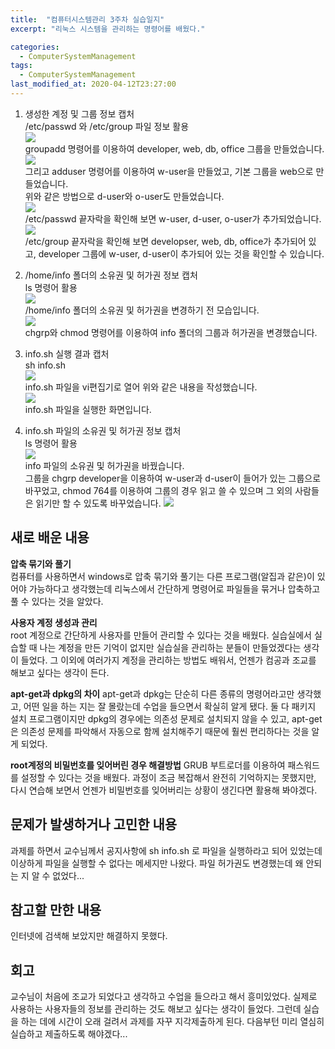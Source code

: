 ```yaml
---
title:  "컴퓨터시스템관리 3주차 실습일지"
excerpt: "리눅스 시스템을 관리하는 명령어를 배웠다."

categories:
  - ComputerSystemManagement
tags:
  - ComputerSystemManagement
last_modified_at: 2020-04-12T23:27:00
---
```

1) 생성한 계정 및 그룹 정보 캡처  
/etc/passwd 와 /etc/group 파일 정보 활용  
![](https://salmon99.github.io/assets/images/4week/1.png)  
groupadd 명령어를 이용하여 developer, web, db, office 그룹을 만들었습니다.
![](https://salmon99.github.io/assets/images/4week/2.png)  
그리고 adduser 명령어를 이용하여 w-user을 만들었고, 기본 그룹을 web으로 만들었습니다.  
위와 같은 방법으로 d-user와 o-user도 만들었습니다.  
![](https://salmon99.github.io/assets/images/4week/3.png)  
/etc/passwd 끝자락을 확인해 보면 w-user, d-user, o-user가 추가되었습니다.  
![](https://salmon99.github.io/assets/images/4week/4.png)  
/etc/group 끝자락을 확인해 보면 developser, web, db, office가 추가되어 있고, developer 그룹에 w-user, d-user이 추가되어 있는 것을 확인할 수 있습니다.  
  
2) /home/info 폴더의 소유권 및 허가권 정보 캡처  
ls 명령어 활용  
![](https://salmon99.github.io/assets/images/4week/5.png)  
/home/info 폴더의 소유권 및 허가권을 변경하기 전 모습입니다.  
![](https://salmon99.github.io/assets/images/4week/6.png)  
chgrp와 chmod 명령어를 이용하여 info 폴더의 그룹과 허가권을 변경했습니다.  
  
3) info.sh 실행 결과 캡처  
sh info.sh  
![](https://salmon99.github.io/assets/images/4week/8.png)  
info.sh 파일을 vi편집기로 열어 위와 같은 내용을 작성했습니다.  
![](https://salmon99.github.io/assets/images/4week/7.png)  
info.sh 파일을 실행한 화면입니다.  
  
4) info.sh 파일의 소유권 및 허가권 정보 캡처  
ls 명령어 활용  
![](https://salmon99.github.io/assets/images/4week/9.png)  
info 파일의 소유권 및 허가권을 바꿨습니다.  
그룹을 chgrp developer을 이용하여 w-user과 d-user이 들어가 있는 그룹으로 바꾸었고, chmod 764를 이용하여 그룹의 경우 읽고 쓸 수 있으며 그 외의 사람들은 읽기만 할 수 있도록 바꾸었습니다. 
![](https://salmon99.github.io/assets/images/4week/10.png)  
  
## 새로 배운 내용  
**압축 묶기와 풀기**  
컴퓨터를 사용하면서 windows로 압축 묶기와 풀기는 다른 프로그램(알집과 같은)이 있어야 가능하다고 생각했는데 리눅스에서 간단하게 명령어로 파일들을 묶거나 압축하고 풀 수 있다는 것을 알았다.  
  
**사용자 계정 생성과 관리**  
root 계정으로 간단하게 사용자를 만들어 관리할 수 있다는 것을 배웠다. 실습실에서 실습할 때 나는 계정을 만든 기억이 없지만 실습실을 관리하는 분들이 만들었겠다는 생각이 들었다. 
그 이외에 여러가지 계정을 관리하는 방법도 배워서, 언젠가 컴공과 조교를 해보고 싶다는 생각이 든다.  
  
**apt-get과 dpkg의 차이**
apt-get과 dpkg는 단순히 다른 종류의 명령어라고만 생각했고, 어떤 일을 하는 지는 잘 몰랐는데 수업을 들으면서 확실히 알게 됐다. 둘 다 패키지 설치 프로그램이지만 dpkg의 경우에는 의존성 문제로 설치되지 않을 수 있고, apt-get은 의존성 문제를 파악해서 자동으로 함께 설치해주기 때문에 훨씬 편리하다는 것을 알게 되었다.
  
**root계정의 비밀번호를 잊어버린 경우 해결방법**
GRUB 부트로더를 이용하여 패스워드를 설정할 수 있다는 것을 배웠다. 과정이 조금 복잡해서 완전히 기억하지는 못했지만, 다시 연습해 보면서 언젠가 비밀번호를 잊어버리는 상황이 생긴다면 활용해 봐야겠다.
  
## 문제가 발생하거나 고민한 내용  
과제를 하면서 교수님께서 공지사항에 sh info.sh 로 파일을 실행하라고 되어 있었는데 이상하게 파일을 실행할 수 없다는 메세지만 나왔다. 파일 허가권도 변경했는데 왜 안되는 지 알 수 없었다...   
  
## 참고할 만한 내용  
인터넷에 검색해 보았지만 해결하지 못했다.
  
## 회고    
교수님이 처음에 조교가 되었다고 생각하고 수업을 들으라고 해서 흥미있었다. 실제로 사용하는 사용자들의 정보를 관리하는 것도 해보고 싶다는 생각이 들었다. 그런데 실습을 하는 데에 시간이 오래 걸려서 과제를 자꾸 지각제출하게 된다. 다음부턴 미리 열심히 실습하고 제출하도록 해야겠다... 